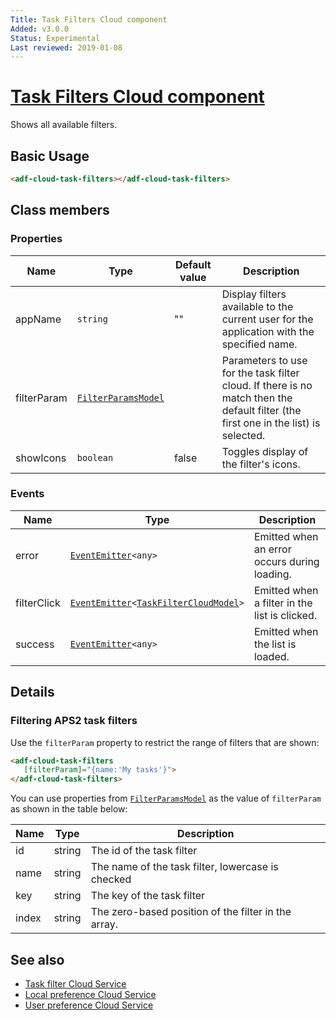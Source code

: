 ```yaml
---
Title: Task Filters Cloud component
Added: v3.0.0
Status: Experimental
Last reviewed: 2019-01-08
---
```


# [Task Filters Cloud component](../../../lib/process-services-cloud/src/lib/task/task-filters/components/task-filters-cloud.component.ts "Defined in task-filters-cloud.component.ts")

Shows all available filters.

## Basic Usage

```html
<adf-cloud-task-filters></adf-cloud-task-filters>
```

## Class members

### Properties

| Name        | Type                                                                                          | Default value | Description                                                                                                                        |
| ----------- | --------------------------------------------------------------------------------------------- | ------------- | ---------------------------------------------------------------------------------------------------------------------------------- |
| appName     | `string`                                                                                      | ""            | Display filters available to the current user for the application with the specified name.                                         |
| filterParam | [`FilterParamsModel`](../../../lib/process-services/src/lib/task-list/models/filter.model.ts) |               | Parameters to use for the task filter cloud. If there is no match then the default filter (the first one in the list) is selected. |
| showIcons   | `boolean`                                                                                     | false         | Toggles display of the filter's icons.                                                                                             |

### Events

| Name        | Type                                                                                                                                                                                 | Description                                   |
| ----------- | ------------------------------------------------------------------------------------------------------------------------------------------------------------------------------------ | --------------------------------------------- |
| error       | [`EventEmitter`](https://angular.io/api/core/EventEmitter)`<any>`                                                                                                                    | Emitted when an error occurs during loading.  |
| filterClick | [`EventEmitter`](https://angular.io/api/core/EventEmitter)`<`[`TaskFilterCloudModel`](../../../lib/process-services-cloud/src/lib/task/task-filters/models/filter-cloud.model.ts)`>` | Emitted when a filter in the list is clicked. |
| success     | [`EventEmitter`](https://angular.io/api/core/EventEmitter)`<any>`                                                                                                                    | Emitted when the list is loaded.              |

## Details

### Filtering APS2 task filters

Use the `filterParam` property to restrict the range of filters that are shown:

```html
<adf-cloud-task-filters
   [filterParam]="{name:'My tasks'}">
</adf-cloud-task-filters>
```

You can use properties from [`FilterParamsModel`](../../../lib/process-services/src/lib/task-list/models/filter.model.ts)
as the value of `filterParam` as shown in the table below:

| Name  | Type   | Description                                         |
| ----- | ------ | --------------------------------------------------- |
| id    | string | The id of the task filter                           |
| name  | string | The name of the task filter, lowercase is checked   |
| key   | string | The key of the task filter                          |
| index | string | The zero-based position of the filter in the array. |

## See also

-   [Task filter Cloud Service](../services/task-filter-cloud.service.md)
-   [Local preference Cloud Service](../services/local-preference-cloud.service.md)
-   [User preference Cloud Service](../services/user-preference-cloud.service.md)
